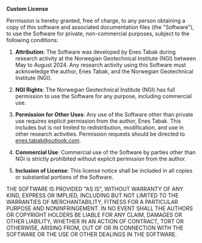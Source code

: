 **Custom License**

Permission is hereby granted, free of charge, to any person obtaining a copy of this software and associated documentation files (the "Software"), to use the Software for private, non-commercial purposes, subject to the following conditions:

1. **Attribution**: The Software was developed by Enes Tabak during research activity at the Norwegian Geotechnical Institute (NGI) between May to August 2024. Any research activity using this Software must acknowledge the author, Enes Tabak, and the Norwegian Geotechnical Institute (NGI).

2. **NGI Rights**: The Norwegian Geotechnical Institute (NGI) has full permission to use the Software for any purpose, including commercial use.

3. **Permission for Other Uses**: Any use of the Software other than private use requires explicit permission from the author, Enes Tabak. This includes but is not limited to redistribution, modification, and use in other research activities. Permission requests should be directed to enes.tabak@outlook.com.

4. **Commercial Use**: Commercial use of the Software by parties other than NGI is strictly prohibited without explicit permission from the author.

5. **Inclusion of License**: This license notice shall be included in all copies or substantial portions of the Software.

THE SOFTWARE IS PROVIDED "AS IS", WITHOUT WARRANTY OF ANY KIND, EXPRESS OR IMPLIED, INCLUDING BUT NOT LIMITED TO THE WARRANTIES OF MERCHANTABILITY, FITNESS FOR A PARTICULAR PURPOSE AND NONINFRINGEMENT. IN NO EVENT SHALL THE AUTHORS OR COPYRIGHT HOLDERS BE LIABLE FOR ANY CLAIM, DAMAGES OR OTHER LIABILITY, WHETHER IN AN ACTION OF CONTRACT, TORT OR OTHERWISE, ARISING FROM, OUT OF OR IN CONNECTION WITH THE SOFTWARE OR THE USE OR OTHER DEALINGS IN THE SOFTWARE.
